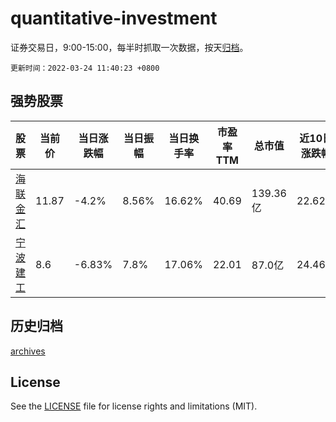 # quantitative-investment

证券交易日，9:00-15:00，每半时抓取一次数据，按天[归档](archives)。

`更新时间：2022-03-24 11:40:23 +0800`

## 强势股票

|股票|当前价|当日涨跌幅|当日振幅|当日换手率|市盈率TTM|总市值|近10日涨跌幅|
|----|----|----|----|----|----|----|----|
|[海联金汇](https://xueqiu.com/S/SZ002537)|11.87|-4.2%|8.56%|16.62%|40.69|139.36亿|22.62%|
|[宁波建工](https://xueqiu.com/S/SH601789)|8.6|-6.83%|7.8%|17.06%|22.01|87.0亿|24.46%|

## 历史归档

[archives](archives)

## License

See the [LICENSE](LICENSE) file for license rights and limitations (MIT).